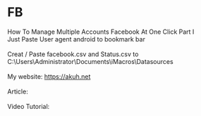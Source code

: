# FB
How To Manage Multiple Accounts Facebook At One Click Part I
<br>
Just Paste User agent android to bookmark bar
<br>
<br>
Creat / Paste facebook.csv and Status.csv to
<br>
C:\Users\Administrator\Documents\iMacros\Datasources
<br>
<br>
My website: https://akuh.net
<br>
<br>
Article:
<br>
<br>
Video Tutorial:
